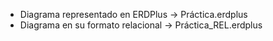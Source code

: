 * Diagrama representado en ERDPlus -> Práctica.erdplus
* Diagrama en su formato relacional -> Práctica_REL.erdplus
